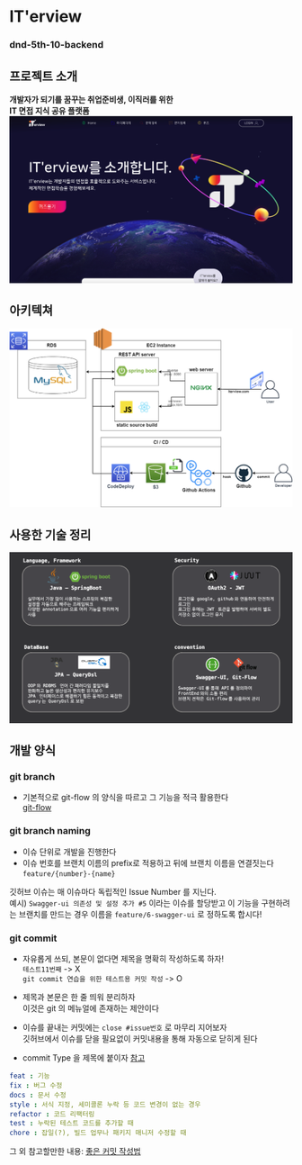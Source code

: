 # IT'erview
### dnd-5th-10-backend

## 프로젝트 소개
**개발자가 되기를 꿈꾸는 취업준비생, 이직러를 위한  
IT 면접 지식 공유 플랫폼**
![mainPage](image/main.png)

## 아키텍쳐
![architecture](image/architecture.png)

## 사용한 기술 정리
![dev description](image/description.png)

## 개발 양식
### git branch 
- 기본적으로 git-flow 의 양식을 따르고 그 기능을 적극 활용한다  
[git-flow](https://danielkummer.github.io/git-flow-cheatsheet/index.ko_KR.html)  

### git branch naming 
- 이슈 단위로 개발을 진행한다
- 이슈 번호를 브랜치 이름의 prefix로 적용하고 뒤에 브랜치 이름을 연결짓는다   `feature/{number}-{name}`    
  
깃허브 이슈는 매 이슈마다 독립적인 Issue Number 를 지닌다.  
예시) `Swagger-ui 의존성 및 설정 추가 #5` 이라는 이슈를 할당받고 이 기능을 구현하려는 브랜치를 만드는 경우 이름을 `feature/6-swagger-ui` 로 정하도록 합시다!

### git commit 
- 자유롭게 쓰되, 본문이 없다면 제목을 명확히 작성하도록 하자!  
`테스트11번째` -> X  
`git commit 연습을 위한 테스트용 커밋 작성` -> O
- 제목과 본문은 한 줄 띄워 분리하자  
이것은 git 의 메뉴얼에 존재하는 제안이다
- 이슈를 끝내는 커밋에는 `close #issue번호` 로 마무리 지어보자  
깃허브에서 이슈를 닫을 필요없이 커밋내용을 통해 자동으로 닫히게 된다  
  
- commit Type 을 제목에 붙이자  [참고](https://velog.io/@new_wisdom/Clean-Coding-Commit-Message-Conventions)
```yaml
feat : 기능
fix : 버그 수정
docs : 문서 수정
style : 서식 지정, 세미콜론 누락 등 코드 변경이 없는 경우
refactor : 코드 리팩터링
test : 누락된 테스트 코드를 추가할 때
chore : 잡일(?), 빌드 업무나 패키지 매니저 수정할 때
```

그 외 참고할만한 내용: [좋은 커밋 작성법](https://meetup.toast.com/posts/106)